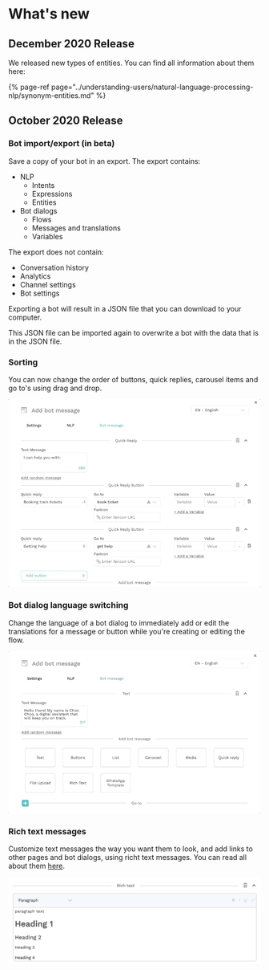 # What's new

## December 2020 Release

We released new types of entities. You can find all information about them here:

{% page-ref page="../understanding-users/natural-language-processing-nlp/synonym-entities.md" %}

## October 2020 Release

### Bot import/export \(in beta\)

Save a copy of your bot in an export. The export contains:

* NLP
  * Intents
  * Expressions
  * Entities
* Bot dialogs
  * Flows
  * Messages and translations
  * Variables

The export does not contain:

* Conversation history
* Analytics
* Channel settings
* Bot settings

Exporting a bot will result in a JSON file that you can download to your computer.

This JSON file can be imported again to overwrite a bot with the data that is in the JSON file.

### Sorting

You can now change the order of buttons, quick replies, carousel items and go to's using drag and drop.

![](../.gitbook/assets/nov-24-2020-15-29-40.gif)

### Bot dialog language switching

Change the language of a bot dialog to immediately add or edit the translations for a message or button while you're creating or editing the flow.

![](../.gitbook/assets/nov-24-2020-15-26-26.gif)

### Rich text messages

Customize text messages the way you want them to look, and add links to other pages and bot dialogs, using richt text messages. You can read all about them [here](../bot-answers/dialog-state/message-components.md#rich-text).

![](../.gitbook/assets/image%20%28325%29.png)



